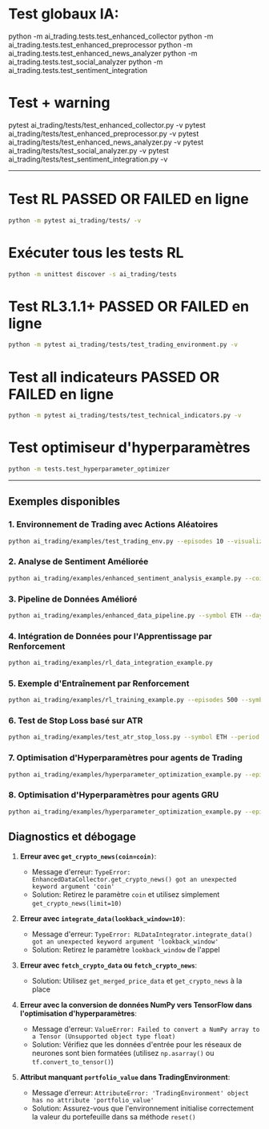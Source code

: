 # Test globaux IA:

python -m ai_trading.tests.test_enhanced_collector
python -m ai_trading.tests.test_enhanced_preprocessor
python -m ai_trading.tests.test_enhanced_news_analyzer
python -m ai_trading.tests.test_social_analyzer
python -m ai_trading.tests.test_sentiment_integration

# Test + warning

pytest ai_trading/tests/test_enhanced_collector.py -v
pytest ai_trading/tests/test_enhanced_preprocessor.py -v
pytest ai_trading/tests/test_enhanced_news_analyzer.py -v
pytest ai_trading/tests/test_social_analyzer.py -v
pytest ai_trading/tests/test_sentiment_integration.py -v

--------------------------------------------------------------------------------------------------------------------------------------------------------------------------------------------------------
# Test RL PASSED OR FAILED en ligne
```bash	
python -m pytest ai_trading/tests/ -v
```

# Exécuter tous les tests RL
```bash
python -m unittest discover -s ai_trading/tests
```

# Test RL3.1.1+ PASSED OR FAILED en ligne
```bash 
python -m pytest ai_trading/tests/test_trading_environment.py -v
```

# Test all indicateurs PASSED OR FAILED en ligne
```bash
python -m pytest ai_trading/tests/test_technical_indicators.py -v
```

# Test optimiseur d'hyperparamètres
```bash
python -m tests.test_hyperparameter_optimizer
```
------------------------------------------------------------------------------------------------------------------------------------------------------------------------------------------------------
## Exemples disponibles

### 1. Environnement de Trading avec Actions Aléatoires
```bash
python ai_trading/examples/test_trading_env.py --episodes 10 --visualize
```

### 2. Analyse de Sentiment Améliorée
```bash
python ai_trading/examples/enhanced_sentiment_analysis_example.py --coins bitcoin ethereum --days 14 --plot
```

### 3. Pipeline de Données Amélioré
```bash
python ai_trading/examples/enhanced_data_pipeline.py --symbol ETH --days 60 --interval 1d --output ethereum_data.csv
```

### 4. Intégration de Données pour l'Apprentissage par Renforcement
```bash
python ai_trading/examples/rl_data_integration_example.py
```

### 5. Exemple d'Entraînement par Renforcement
```bash
python ai_trading/examples/rl_training_example.py --episodes 500 --symbol ETH --model ppo --save
```

### 6. Test de Stop Loss basé sur ATR
```bash
python ai_trading/examples/test_atr_stop_loss.py --symbol ETH --period 21 --multiplier 2.5 --visualize
```

### 7. Optimisation d'Hyperparamètres pour agents de Trading
```bash
python ai_trading/examples/hyperparameter_optimization_example.py --episodes 50 --symbol BTC --agent sac --save
```

### 8. Optimisation d'Hyperparamètres pour agents GRU
```bash
python ai_trading/examples/hyperparameter_optimization_example.py --episodes 50 --symbol ETH --agent gru_sac --save
```

## Diagnostics et débogage

1. **Erreur avec `get_crypto_news(coin=coin)`**:
   - Message d'erreur: `TypeError: EnhancedDataCollector.get_crypto_news() got an unexpected keyword argument 'coin'`
   - Solution: Retirez le paramètre `coin` et utilisez simplement `get_crypto_news(limit=10)`

2. **Erreur avec `integrate_data(lookback_window=10)`**:
   - Message d'erreur: `TypeError: RLDataIntegrator.integrate_data() got an unexpected keyword argument 'lookback_window'`
   - Solution: Retirez le paramètre `lookback_window` de l'appel

3. **Erreur avec `fetch_crypto_data` ou `fetch_crypto_news`**:
   - Solution: Utilisez `get_merged_price_data` et `get_crypto_news` à la place

4. **Erreur avec la conversion de données NumPy vers TensorFlow dans l'optimisation d'hyperparamètres**:
   - Message d'erreur: `ValueError: Failed to convert a NumPy array to a Tensor (Unsupported object type float)`
   - Solution: Vérifiez que les données d'entrée pour les réseaux de neurones sont bien formatées (utilisez `np.asarray()` ou `tf.convert_to_tensor()`)

5. **Attribut manquant `portfolio_value` dans TradingEnvironment**:
   - Message d'erreur: `AttributeError: 'TradingEnvironment' object has no attribute 'portfolio_value'`
   - Solution: Assurez-vous que l'environnement initialise correctement la valeur du portefeuille dans sa méthode `reset()`
